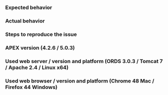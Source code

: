 ### Expected behavior


### Actual behavior


### Steps to reproduce the issue


### APEX version (4.2.6 / 5.0.3)


### Used web server / version and platform (ORDS 3.0.3 / Tomcat 7 / Apache 2.4 / Linux x64)


### Used web browser / version and platform (Chrome 48 Mac / Firefox 44 Windows)
